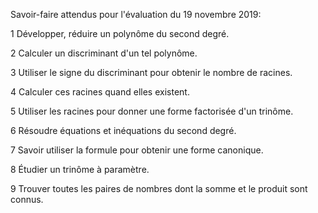 Savoir-faire attendus pour l'évaluation du 19 novembre 2019:

1 Développer, réduire un polynôme du second degré.

2 Calculer un discriminant d'un tel polynôme.

3 Utiliser le signe du discriminant pour obtenir le nombre de racines.

4 Calculer ces racines quand elles existent.

5 Utiliser les racines pour donner une forme factorisée d'un trinôme.

6 Résoudre équations et inéquations du second degré.

7 Savoir utiliser la formule pour obtenir une forme canonique.

8 Étudier un trinôme à paramètre.

9 Trouver toutes les paires de nombres dont la somme et le produit sont connus.
